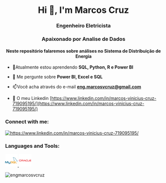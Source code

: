 <h1 align="center">Hi 👋, I'm Marcos Cruz</h1>
<h3 align="center">Engenheiro Eletricista</h3>
<h3 align="center">Apaixonado por Analise de Dados</h3>
<h4 align="center">Neste repositório falaremos sobre análises no Sistema de Distribuição de Energia</h4>


- 🌱Atualmente estou aprendendo **SQL, Python, R e Power BI**

- 💬 Me pergunte sobre **Power BI, Excel e SQL**

- 📫Você acha através do e-mail **eng.marcosvcruz@gmail.com**

- 📄 O meu Linkedin [https://www.linkedin.com/in/marcos-vinicius-cruz-719095195/](https://www.linkedin.com/in/marcos-vinicius-cruz-719095195/)

<h3 align="left">Connect with me:</h3>
<p align="left">
<a href="https://linkedin.com/in/https://www.linkedin.com/in/marcos-vinicius-cruz-719095195/" target="blank"><img align="center" src="https://raw.githubusercontent.com/rahuldkjain/github-profile-readme-generator/master/src/images/icons/Social/linked-in-alt.svg" alt="https://www.linkedin.com/in/marcos-vinicius-cruz-719095195/" height="30" width="40" /></a>
</p>

<h3 align="left">Languages and Tools:</h3>
<p align="left"> <a href="https://www.mysql.com/" target="_blank" rel="noreferrer"> <img src="https://raw.githubusercontent.com/devicons/devicon/master/icons/mysql/mysql-original-wordmark.svg" alt="mysql" width="40" height="40"/> </a> <a href="https://www.oracle.com/" target="_blank" rel="noreferrer"> <img src="https://raw.githubusercontent.com/devicons/devicon/master/icons/oracle/oracle-original.svg" alt="oracle" width="40" height="40"/> </a> </p>

<p><img align="center" src="https://github-readme-stats.vercel.app/api/top-langs?username=engmarcosvcruz&show_icons=true&locale=en&layout=compact" alt="engmarcosvcruz" /></p>
